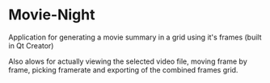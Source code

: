 # Movie-Night
Application for generating a movie summary in a grid using it's frames (built in Qt Creator)

Also alows for actually viewing the selected video file, moving frame by frame, picking framerate and exporting of the combined 
frames grid.

